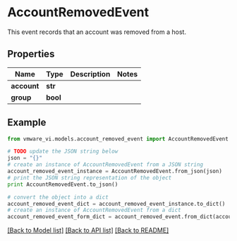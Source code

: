 # AccountRemovedEvent

This event records that an account was removed from a host. 

## Properties
Name | Type | Description | Notes
------------ | ------------- | ------------- | -------------
**account** | **str** |  | 
**group** | **bool** |  | 

## Example

```python
from vmware_vi.models.account_removed_event import AccountRemovedEvent

# TODO update the JSON string below
json = "{}"
# create an instance of AccountRemovedEvent from a JSON string
account_removed_event_instance = AccountRemovedEvent.from_json(json)
# print the JSON string representation of the object
print AccountRemovedEvent.to_json()

# convert the object into a dict
account_removed_event_dict = account_removed_event_instance.to_dict()
# create an instance of AccountRemovedEvent from a dict
account_removed_event_form_dict = account_removed_event.from_dict(account_removed_event_dict)
```
[[Back to Model list]](../README.md#documentation-for-models) [[Back to API list]](../README.md#documentation-for-api-endpoints) [[Back to README]](../README.md)


